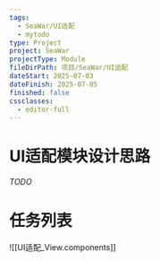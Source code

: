 ```yaml
---
tags:
  - SeaWar/UI适配
  - mytodo
type: Project
project: SeaWar
projectType: Module
fileDirPath: 项目/SeaWar/UI适配
dateStart: 2025-07-03
dateFinish: 2025-07-05
finished: false
cssclasses:
  - editor-full
---
```


# UI适配模块设计思路
 *TODO*
 
# 任务列表
![[UI适配_View.components]]


